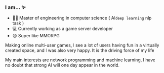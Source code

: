 <!--
**ence88/ence88** is a ✨ _special_ ✨ repository because its `README.md` (this file) appears on your GitHub profile.

Here are some ideas to get you started:

- 🔭 I’m currently working on ...
- 🌱 I’m currently learning ...
- 👯 I’m looking to collaborate on ...
- 🤔 I’m looking for help with ...
- 💬 Ask me about ...
- 📫 How to reach me: ...
- 😄 Pronouns: ...
- ⚡ Fun fact: ...
-->

### I am... ✨
- 👨‍🎓 Master of engineering in computer science ( AI`deep learning` nlp task )
- 💻 Currently working as a game server developer
- 😄 Super like MMORPG

Making online multi-user games, I see a lot of users having fun in a virtually created space, and I was also very happy. It is the driving force of my life

My main interests are network programming and machine learning, I have no doubt that strong AI will one day appear in the world.
